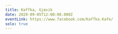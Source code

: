```yaml
---
title: Kaffka, Gjøvik
date: 2020-09-05T12:00:00.000Z
eventLink: https://www.facebook.com/Kaffka.Kafe/
solo: true
---
```

